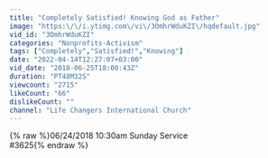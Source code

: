 ```yaml
---
title: "Completely Satisfied! Knowing God as Father"
image: "https:\/\/i.ytimg.com\/vi\/3OmhrWduKZI\/hqdefault.jpg"
vid_id: "3OmhrWduKZI"
categories: "Nonprofits-Activism"
tags: ["Completely","Satisfied!","Knowing"]
date: "2022-04-14T12:27:07+03:00"
vid_date: "2018-06-25T18:00:43Z"
duration: "PT48M32S"
viewcount: "2715"
likeCount: "66"
dislikeCount: ""
channel: "Life Changers International Church"
---
```

{% raw %}06/24/2018 10:30am Sunday Service<br />#3625{% endraw %}
